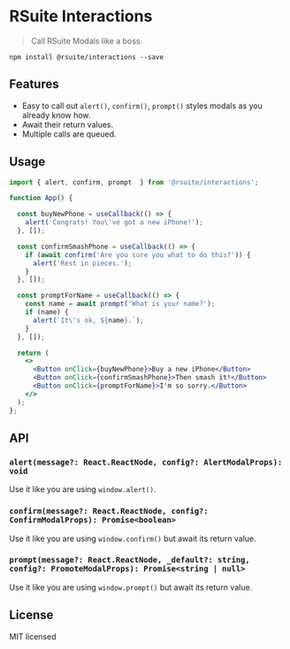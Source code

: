 # RSuite Interactions

> Call RSuite Modals like a boss.

    npm install @rsuite/interactions --save

## Features

- Easy to call out `alert()`, `confirm()`, `prompt()` styles modals as you already know how.
- Await their return values.
- Multiple calls are queued.


## Usage

```jsx
import { alert, confirm, prompt  } from '@rsuite/interactions';

function App() {

  const buyNewPhone = useCallback(() => {
    alert('Congrats! You\'ve got a new iPhone!');
  }, []);

  const confirmSmashPhone = useCallback(() => {
    if (await confirm('Are you sure you what to do this?')) {
      alert('Rest in pieces.');
    }
  }, []);

  const promptForName = useCallback(() => {
    const name = await prompt('What is your name?');
    if (name) {
      alert(`It\'s ok, ${name}.`);
    }
  }, []);

  return (
    <>
      <Button onClick={buyNewPhone}>Buy a new iPhone</Button>
      <Button onClick={confirmSmashPhone}>Then smash it!</Button>
      <Button onClick={promptForName}>I'm so sorry.</Button>
    </>
  );
};

```

## API

### `alert(message?: React.ReactNode, config?: AlertModalProps): void`

Use it like you are using `window.alert()`.

### `confirm(message?: React.ReactNode, config?: ConfirmModalProps): Promise<boolean>`

Use it like you are using `window.confirm()` but await its return value.

### `prompt(message?: React.ReactNode, _default?: string, config?: PromoteModalProps): Promise<string | null>`

Use it like you are using `window.prompt()` but await its return value.


## License

MIT licensed
